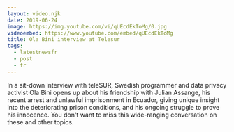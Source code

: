 ```yaml
---
layout: video.njk
date: 2019-06-24
image: https://img.youtube.com/vi/qUEcdEkToMg/0.jpg
videoembed: https://www.youtube.com/embed/qUEcdEkToMg
title: Ola Bini interview at Telesur
tags:
  - latestnewsfr
  - post
  - fr
---
```


In a sit-down interview with teleSUR, Swedish programmer and data privacy activist Ola Bini opens up about his friendship with Julian Assange, his recent arrest and unlawful imprisonment in Ecuador, giving unique insight into the deteriorating prison conditions, and his ongoing struggle to prove his innocence. You don't want to miss this wide-ranging conversation on these and other topics.
